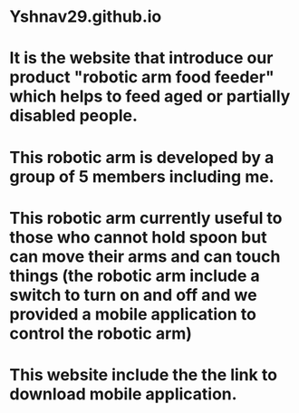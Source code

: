# Yshnav29.github.io
# It is the website that introduce our product "robotic arm food feeder" which helps to feed aged or partially disabled people.
# This robotic arm is developed by a group of 5 members including me.
# This robotic arm currently useful to those who cannot hold spoon but can move their arms and can touch things (the robotic arm include a switch to turn on and off and we provided a mobile application to control the robotic arm)
# This website include the the link to download mobile application.
